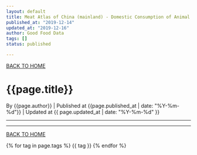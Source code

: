 ```yaml
---
layout: default
title: Meat Atlas of China (mainland) - Domestic Consumption of Animal Produced Food
published_at: "2019-12-14"
updated_at: "2019-12-16"
author: Good Food Data
tags: []
status: published

---
```



[BACK TO HOME](https://tane-rs.github.io/meat_atlas/)


# {{page.title}}
By {{page.author}} | 
Published at {{page.published_at | date: "%Y-%m-%d"}} | 
Updated at {{ page.updated_at | date: "%Y-%m-%d" }}

---



---


[BACK TO HOME](https://tane-rs.github.io/meat_atlas/)


{% for tag in page.tags %}
  {{ tag }}
{% endfor %}
